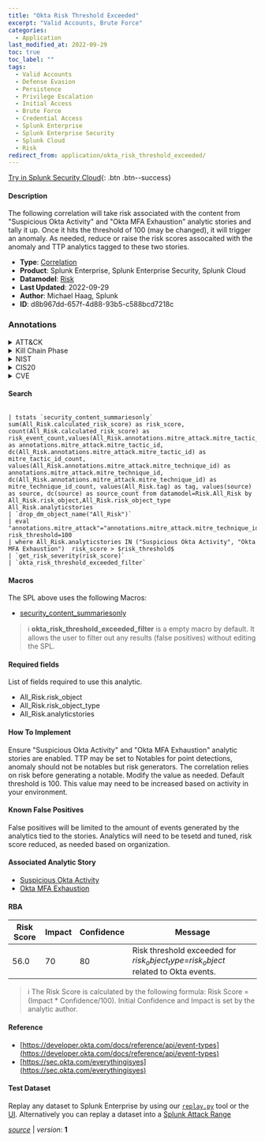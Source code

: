 ```yaml
---
title: "Okta Risk Threshold Exceeded"
excerpt: "Valid Accounts, Brute Force"
categories:
  - Application
last_modified_at: 2022-09-29
toc: true
toc_label: ""
tags:
  - Valid Accounts
  - Defense Evasion
  - Persistence
  - Privilege Escalation
  - Initial Access
  - Brute Force
  - Credential Access
  - Splunk Enterprise
  - Splunk Enterprise Security
  - Splunk Cloud
  - Risk
redirect_from: application/okta_risk_threshold_exceeded/
---
```




[Try in Splunk Security Cloud](https://www.splunk.com/en_us/cyber-security.html){: .btn .btn--success}

#### Description

The following correlation will take risk associated with the content from  &#34;Suspicious Okta Activity&#34; and &#34;Okta MFA Exhaustion&#34; analytic stories and tally it up. Once it hits the threshold of 100 (may be changed), it will trigger an anomaly. As needed, reduce or raise the risk scores assocaited with the anomaly and TTP analytics tagged to these two stories.

- **Type**: [Correlation](https://github.com/splunk/security_content/wiki/Detection-Analytic-Types)
- **Product**: Splunk Enterprise, Splunk Enterprise Security, Splunk Cloud
- **Datamodel**: [Risk](https://docs.splunk.com/Documentation/CIM/latest/User/Risk)
- **Last Updated**: 2022-09-29
- **Author**: Michael Haag, Splunk
- **ID**: d8b967dd-657f-4d88-93b5-c588bcd7218c

### Annotations
<details>
  <summary>ATT&CK</summary>

<div markdown="1">

#### [ATT&CK](https://attack.mitre.org/)

| ID          | Technique   | Tactic         |
| ----------- | ----------- |--------------- |
| [T1078](https://attack.mitre.org/techniques/T1078/) | Valid Accounts | Defense Evasion, Persistence, Privilege Escalation, Initial Access |

| [T1110](https://attack.mitre.org/techniques/T1110/) | Brute Force | Credential Access |

</div>
</details>


<details>
  <summary>Kill Chain Phase</summary>

<div markdown="1">

* Exploitation
* Installation
* Delivery


</div>
</details>


<details>
  <summary>NIST</summary>

<div markdown="1">

* DE.AE



</div>
</details>

<details>
  <summary>CIS20</summary>

<div markdown="1">

* CIS 10



</div>
</details>

<details>
  <summary>CVE</summary>

<div markdown="1">


</div>
</details>


#### Search

```

| tstats `security_content_summariesonly` sum(All_Risk.calculated_risk_score) as risk_score, count(All_Risk.calculated_risk_score) as risk_event_count,values(All_Risk.annotations.mitre_attack.mitre_tactic_id) as annotations.mitre_attack.mitre_tactic_id, dc(All_Risk.annotations.mitre_attack.mitre_tactic_id) as mitre_tactic_id_count, values(All_Risk.annotations.mitre_attack.mitre_technique_id) as annotations.mitre_attack.mitre_technique_id, dc(All_Risk.annotations.mitre_attack.mitre_technique_id) as mitre_technique_id_count, values(All_Risk.tag) as tag, values(source) as source, dc(source) as source_count from datamodel=Risk.All_Risk by All_Risk.risk_object,All_Risk.risk_object_type All_Risk.analyticstories 
| `drop_dm_object_name("All_Risk")` 
| eval "annotations.mitre_attack"="annotations.mitre_attack.mitre_technique_id", risk_threshold=100 
| where All_Risk.analyticstories IN ("Suspicious Okta Activity", "Okta MFA Exhaustion")  risk_score > $risk_threshold$ 
| `get_risk_severity(risk_score)` 
| `okta_risk_threshold_exceeded_filter`
```

#### Macros
The SPL above uses the following Macros:
* [security_content_summariesonly](https://github.com/splunk/security_content/blob/develop/macros/security_content_summariesonly.yml)

> :information_source:
> **okta_risk_threshold_exceeded_filter** is a empty macro by default. It allows the user to filter out any results (false positives) without editing the SPL.



#### Required fields
List of fields required to use this analytic.
* All_Risk.risk_object
* All_Risk.risk_object_type
* All_Risk.analyticstories



#### How To Implement
Ensure &#34;Suspicious Okta Activity&#34; and &#34;Okta MFA Exhaustion&#34; analytic stories are enabled. TTP may be set to Notables for point detections, anomaly should not be notables but risk generators. The correlation relies on risk before generating a notable. Modify the value as needed. Default threshold is 100. This value may need to be increased based on activity in your environment.
#### Known False Positives
False positives will be limited to the amount of events generated by the analytics tied to the stories. Analytics will need to be tesetd and tuned, risk score reduced, as needed based on organization.

#### Associated Analytic Story
* [Suspicious Okta Activity](/stories/suspicious_okta_activity)
* [Okta MFA Exhaustion](/stories/okta_mfa_exhaustion)




#### RBA

| Risk Score  | Impact      | Confidence   | Message      |
| ----------- | ----------- |--------------|--------------|
| 56.0 | 70 | 80 | Risk threshold exceeded for $risk_object_type$=$risk_object$ related to Okta events. |


> :information_source:
> The Risk Score is calculated by the following formula: Risk Score = (Impact * Confidence/100). Initial Confidence and Impact is set by the analytic author.


#### Reference

* [https://developer.okta.com/docs/reference/api/event-types](https://developer.okta.com/docs/reference/api/event-types)
* [https://sec.okta.com/everythingisyes](https://sec.okta.com/everythingisyes)



#### Test Dataset
Replay any dataset to Splunk Enterprise by using our [`replay.py`](https://github.com/splunk/attack_data#using-replaypy) tool or the [UI](https://github.com/splunk/attack_data#using-ui).
Alternatively you can replay a dataset into a [Splunk Attack Range](https://github.com/splunk/attack_range#replay-dumps-into-attack-range-splunk-server)




[*source*](https://github.com/splunk/security_content/tree/develop/detections/application/okta_risk_threshold_exceeded.yml) \| *version*: **1**